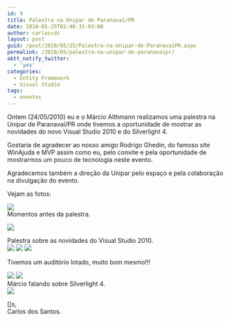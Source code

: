```yaml
---
id: 9
title: Palestra na Unipar de Paranavaí/PR
date: 2010-05-25T02:40:31-03:00
author: carloscds
layout: post
guid: /post/2010/05/25/Palestra-na-Unipar-de-ParanavaiPR.aspx
permalink: /2010/05/palestra-na-unipar-de-paranavaipr/
aktt_notify_twitter:
  - 'yes'
categories:
  - Entity Framework
  - Visual Studio
tags:
  - eventos
---
```

Ontem (24/05/2010) eu e o Márcio Althmann realizamos uma palestra na Unipar de Paranavaí/PR onde tivemos a oportunidade de mostrar as novidades do novo Visual Studio 2010 e do Silverlight 4.

Gostaria de agradecer ao nosso amigo Rodrigo Ghedin, do famoso site WinAjuda e MVP assim como eu, pelo convite e pela oportunidade de mostrarmos um pouco de tecnologia neste evento.

Agradecemos também a direção da Unipar pelo espaço e pela colaboração na divulgação do evento.

Vejam as fotos:

![](/wp-content/uploads/DSC04855.jpg)  
Momentos antes da palestra.

![](/wp-content/uploads/DSC04873.jpg)  

Palestra sobre as novidades do Visual Studio 2010.  
![](/wp-content/uploads/DSC04875.jpg) 
![](/wp-content/uploads/DSC04877.jpg) 
![](/wp-content/uploads/DSC04883.jpg)

Tivemos um auditório lotado, muito bom mesmo!!!  

![](/wp-content/uploads/DSC04885.jpg) 
![](/wp-content/uploads/DSC04899.jpg)  
Márcio falando sobre Silverlight 4.  
![](/wp-content/uploads/DSC04905.jpg)

[]s,  
Carlos dos Santos.